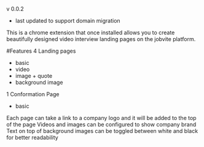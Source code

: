 v 0.0.2

- last updated to support domain migration

This is a chrome extension that once installed allows you to create beautifully designed video interview landing pages on the jobvite platform.

#Features
4 Landing pages
- basic
- video
- image + quote
- background image

1 Conformation Page
- basic

Each page can take a link to a company logo and it will be added to the top of the page
Videos and images can be configured to show company brand
Text on top of background images can be toggled between white and black for better readability
